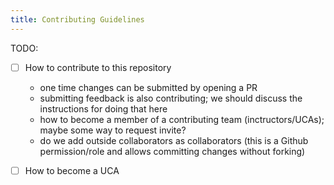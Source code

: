 ```yaml
---
title: Contributing Guidelines
---
```


TODO: 

- [ ] How to contribute to this repository

    - one time changes can be submitted by opening a PR
    - submitting feedback is also contributing; we should discuss the instructions for doing that here
    - how to become a member of a contributing team (inctructors/UCAs); maybe some way to request invite?
    - do we add outside collaborators as collaborators (this is a Github permission/role and allows committing changes without forking) 

- [ ] How to become a UCA

<!-- or maybe two separate documents? -->